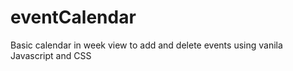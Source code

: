 # eventCalendar

Basic calendar in week view to add and delete events using vanila Javascript and CSS 
